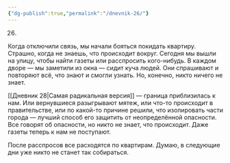 ```yaml
---
{"dg-publish":true,"permalink":"/dnevnik-26/"}
---
```



26.
Когда отключили связь, мы начали бояться покидать квартиру. Страшно, когда не знаешь, что происходит вокруг. Сегодня мы вышли на улицу, чтобы найти газеты или расспросить кого-нибудь. В каждом дворе — мы заметили из окна — сидит куча людей. Они спрашивают и повторяют всё, что знают и смогли узнать. Но, конечно, никто ничего не знает.

[[Дневник 28\|Самая радикальная версия]] — граница приблизилась к нам. Или вернувшиеся разыгрывают мятеж, или что-то происходит в правительстве, или по какой-то причине решили, что изолировать части города — лучший способ его защитить от неопределённой опасности. Все говорят об опасности, но никто не знает, что происходит. Даже газеты теперь к нам не поступают.

После расспросов все расходятся по квартирам. Думаю, в следующие дни уже никто не станет так собираться.